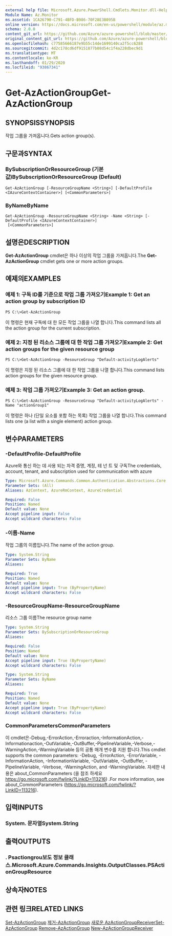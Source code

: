 ```yaml
---
external help file: Microsoft.Azure.PowerShell.Cmdlets.Monitor.dll-Help.xml
Module Name: Az.Monitor
ms.assetid: 1CA26790-C791-4BFD-B986-70F28E3B095B
online version: https://docs.microsoft.com/en-us/powershell/module/az.monitor/get-azactiongroup
schema: 2.0.0
content_git_url: https://github.com/Azure/azure-powershell/blob/master/src/Monitor/Monitor/help/Get-AzActionGroup.md
original_content_git_url: https://github.com/Azure/azure-powershell/blob/master/src/Monitor/Monitor/help/Get-AzActionGroup.md
ms.openlocfilehash: c77585666187e9b55c14de1699140ca2f5cc6288
ms.sourcegitcommit: 4d2c178cd6df9151877b08d54c1f4a228dbec9d1
ms.translationtype: MT
ms.contentlocale: ko-KR
ms.lasthandoff: 01/29/2020
ms.locfileid: "93867341"
---
```

# <span data-ttu-id="8fbee-101">Get-AzActionGroup</span><span class="sxs-lookup"><span data-stu-id="8fbee-101">Get-AzActionGroup</span></span>

## <span data-ttu-id="8fbee-102">SYNOPSIS</span><span class="sxs-lookup"><span data-stu-id="8fbee-102">SYNOPSIS</span></span>
<span data-ttu-id="8fbee-103">작업 그룹을 가져옵니다.</span><span class="sxs-lookup"><span data-stu-id="8fbee-103">Gets action group(s).</span></span>

## <span data-ttu-id="8fbee-104">구문과</span><span class="sxs-lookup"><span data-stu-id="8fbee-104">SYNTAX</span></span>

### <span data-ttu-id="8fbee-105">BySubscriptionOrResourceGroup (기본값)</span><span class="sxs-lookup"><span data-stu-id="8fbee-105">BySubscriptionOrResourceGroup (Default)</span></span>
```
Get-AzActionGroup [-ResourceGroupName <String>] [-DefaultProfile <IAzureContextContainer>] [<CommonParameters>]
```

### <span data-ttu-id="8fbee-106">ByName</span><span class="sxs-lookup"><span data-stu-id="8fbee-106">ByName</span></span>
```
Get-AzActionGroup -ResourceGroupName <String> -Name <String> [-DefaultProfile <IAzureContextContainer>]
 [<CommonParameters>]
```

## <span data-ttu-id="8fbee-107">설명은</span><span class="sxs-lookup"><span data-stu-id="8fbee-107">DESCRIPTION</span></span>
<span data-ttu-id="8fbee-108">**Get-AzActionGroup** cmdlet은 하나 이상의 작업 그룹을 가져옵니다.</span><span class="sxs-lookup"><span data-stu-id="8fbee-108">The **Get-AzActionGroup** cmdlet gets one or more action groups.</span></span>

## <span data-ttu-id="8fbee-109">예제의</span><span class="sxs-lookup"><span data-stu-id="8fbee-109">EXAMPLES</span></span>

### <span data-ttu-id="8fbee-110">예제 1: 구독 ID를 기준으로 작업 그룹 가져오기</span><span class="sxs-lookup"><span data-stu-id="8fbee-110">Example 1: Get an action group by subscription ID</span></span>
```
PS C:\>Get-AzActionGroup
```

<span data-ttu-id="8fbee-111">이 명령은 현재 구독에 대 한 모든 작업 그룹을 나열 합니다.</span><span class="sxs-lookup"><span data-stu-id="8fbee-111">This command lists all the action group for the current subscription.</span></span>

### <span data-ttu-id="8fbee-112">예제 2: 지정 된 리소스 그룹에 대 한 작업 그룹 가져오기</span><span class="sxs-lookup"><span data-stu-id="8fbee-112">Example 2: Get action groups for the given resource group</span></span>
```
PS C:\>Get-AzActionGroup -ResourceGroup "Default-activityLogAlerts"
```

<span data-ttu-id="8fbee-113">이 명령은 지정 된 리소스 그룹에 대 한 작업 그룹을 나열 합니다.</span><span class="sxs-lookup"><span data-stu-id="8fbee-113">This command lists action groups for the given resource group.</span></span>

### <span data-ttu-id="8fbee-114">예제 3: 작업 그룹 가져오기</span><span class="sxs-lookup"><span data-stu-id="8fbee-114">Example 3: Get an action group.</span></span>
```
PS C:\>Get-AzActionGroup -ResourceGroup "Default-activityLogAlerts" -Name "actionGroup1"
```

<span data-ttu-id="8fbee-115">이 명령은 하나 (단일 요소를 포함 하는 목록) 작업 그룹을 나열 합니다.</span><span class="sxs-lookup"><span data-stu-id="8fbee-115">This command lists one (a list with a single element) action group.</span></span>

## <span data-ttu-id="8fbee-116">변수</span><span class="sxs-lookup"><span data-stu-id="8fbee-116">PARAMETERS</span></span>

### <span data-ttu-id="8fbee-117">-DefaultProfile</span><span class="sxs-lookup"><span data-stu-id="8fbee-117">-DefaultProfile</span></span>
<span data-ttu-id="8fbee-118">Azure와 통신 하는 데 사용 되는 자격 증명, 계정, 테 넌 트 및 구독</span><span class="sxs-lookup"><span data-stu-id="8fbee-118">The credentials, account, tenant, and subscription used for communication with azure</span></span>

```yaml
Type: Microsoft.Azure.Commands.Common.Authentication.Abstractions.Core.IAzureContextContainer
Parameter Sets: (All)
Aliases: AzContext, AzureRmContext, AzureCredential

Required: False
Position: Named
Default value: None
Accept pipeline input: False
Accept wildcard characters: False
```

### <span data-ttu-id="8fbee-119">-이름</span><span class="sxs-lookup"><span data-stu-id="8fbee-119">-Name</span></span>
<span data-ttu-id="8fbee-120">작업 그룹의 이름입니다.</span><span class="sxs-lookup"><span data-stu-id="8fbee-120">The name of the action group.</span></span>

```yaml
Type: System.String
Parameter Sets: ByName
Aliases:

Required: True
Position: Named
Default value: None
Accept pipeline input: True (ByPropertyName)
Accept wildcard characters: False
```

### <span data-ttu-id="8fbee-121">-ResourceGroupName</span><span class="sxs-lookup"><span data-stu-id="8fbee-121">-ResourceGroupName</span></span>
<span data-ttu-id="8fbee-122">리소스 그룹 이름</span><span class="sxs-lookup"><span data-stu-id="8fbee-122">The resource group name</span></span>

```yaml
Type: System.String
Parameter Sets: BySubscriptionOrResourceGroup
Aliases:

Required: False
Position: Named
Default value: None
Accept pipeline input: True (ByPropertyName)
Accept wildcard characters: False
```

```yaml
Type: System.String
Parameter Sets: ByName
Aliases:

Required: True
Position: Named
Default value: None
Accept pipeline input: True (ByPropertyName)
Accept wildcard characters: False
```

### <span data-ttu-id="8fbee-123">CommonParameters</span><span class="sxs-lookup"><span data-stu-id="8fbee-123">CommonParameters</span></span>
<span data-ttu-id="8fbee-124">이 cmdlet은-Debug,-ErrorAction,-Erroraction,-InformationAction,-Informationaction,-OutVariable,-OutBuffer,-PipelineVariable,-Verbose,-WarningAction,-WarningVariable 등의 공통 매개 변수를 지원 합니다.</span><span class="sxs-lookup"><span data-stu-id="8fbee-124">This cmdlet supports the common parameters: -Debug, -ErrorAction, -ErrorVariable, -InformationAction, -InformationVariable, -OutVariable, -OutBuffer, -PipelineVariable, -Verbose, -WarningAction, and -WarningVariable.</span></span> <span data-ttu-id="8fbee-125">자세한 내용은 about_CommonParameters (을 참조 하세요 https://go.microsoft.com/fwlink/?LinkID=113216) .</span><span class="sxs-lookup"><span data-stu-id="8fbee-125">For more information, see about_CommonParameters (https://go.microsoft.com/fwlink/?LinkID=113216).</span></span>

## <span data-ttu-id="8fbee-126">입력</span><span class="sxs-lookup"><span data-stu-id="8fbee-126">INPUTS</span></span>

### <span data-ttu-id="8fbee-127">System. 문자열</span><span class="sxs-lookup"><span data-stu-id="8fbee-127">System.String</span></span>

## <span data-ttu-id="8fbee-128">출력</span><span class="sxs-lookup"><span data-stu-id="8fbee-128">OUTPUTS</span></span>

### <span data-ttu-id="8fbee-129">. Psactiongrou보도 정보 클래스.</span><span class="sxs-lookup"><span data-stu-id="8fbee-129">Microsoft.Azure.Commands.Insights.OutputClasses.PSActionGroupResource</span></span>

## <span data-ttu-id="8fbee-130">상속자</span><span class="sxs-lookup"><span data-stu-id="8fbee-130">NOTES</span></span>

## <span data-ttu-id="8fbee-131">관련 링크</span><span class="sxs-lookup"><span data-stu-id="8fbee-131">RELATED LINKS</span></span>

<span data-ttu-id="8fbee-132">[Set-AzActionGroup](./Set-AzActionGroup.md) 
 [제거-AzActionGroup](./Remove-AzActionGroup.md) 
 [새로운 AzActionGroupReceiver](./AzureRmActionGroupReceiver.md)</span><span class="sxs-lookup"><span data-stu-id="8fbee-132">[Set-AzActionGroup](./Set-AzActionGroup.md)
[Remove-AzActionGroup](./Remove-AzActionGroup.md)
[New-AzActionGroupReceiver](./AzureRmActionGroupReceiver.md)</span></span>
